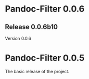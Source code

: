 # Pandoc-Filter 0.0.6
## Release 0.0.6b10
Version 0.0.6

# Pandoc-Filter 0.0.5
The basic release of the project.